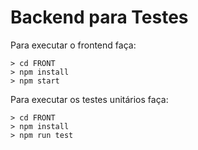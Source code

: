 # Backend para Testes

Para executar o frontend faça:

```console
> cd FRONT
> npm install
> npm start
```

Para executar os testes unitários faça:

```console
> cd FRONT
> npm install
> npm run test
```